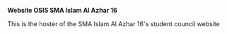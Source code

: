 **Website OSIS SMA Islam Al Azhar 16**

This is the hoster of the SMA Islam Al Azhar 16's student council website

